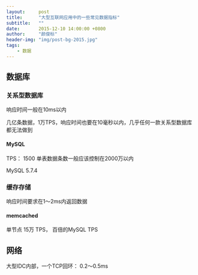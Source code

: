 ```yaml
---
layout:     post
title:      "大型互联网应用中的一些常见数据指标"
subtitle:   ""
date:       2015-12-10 14:00:00 +0800
author:     "颜俊标"
header-img: "img/post-bg-2015.jpg"
tags:
    - 数据
---
```

## 数据库
### 关系型数据库
响应时间一般在10ms以内

几亿条数据，1万TPS，响应时间也要在10毫秒以内，几乎任何一款关系型数据库都无法做到

#### MySQL
TPS： 1500
单表数据条数一般应该控制在2000万以内

MySQL 5.7.4 

### 缓存存储
响应时间要求在1～2ms内返回数据

#### memcached
单节点 15万 TPS， 百倍的MySQL TPS

## 网络
大型IDC内部，一个TCP回环： 0.2～0.5ms

